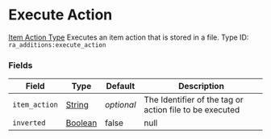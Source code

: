 # Execute Action
[Item Action Type](../item_action_types.md)
Executes an item action that is stored in a file.
Type ID: `ra_additions:execute_action`
### Fields
Field | Type | Default | Description
------|------|---------|-------------
`item_action` | [String](../data_types/string.md) | _optional_ | The Identifier of the tag or action file to be executed
`inverted` | [Boolean](../data_types/boolean.md) | false | null

